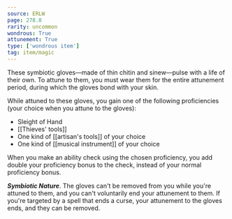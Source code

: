 ```yaml
---
source: ERLW
page: 278.0
rarity: uncommon
wondrous: True
attunement: True
type: ['wondrous item']
tag: item/magic
---
```


These symbiotic gloves—made of thin chitin and sinew—pulse with a life of their own. To attune to them, you must wear them for the entire attunement period, during which the gloves bond with your skin.

While attuned to these gloves, you gain one of the following proficiencies (your choice when you attune to the gloves):

- Sleight of Hand
- [[Thieves' tools]]
- One kind of [[artisan's tools]] of your choice
- One kind of [[musical instrument]] of your choice

When you make an ability check using the chosen proficiency, you add double your proficiency bonus to the check, instead of your normal proficiency bonus.

**_Symbiotic Nature_**. The gloves can't be removed from you while you're attuned to them, and you can't voluntarily end your attunement to them. If you're targeted by a spell that ends a curse, your attunement to the gloves ends, and they can be removed.


